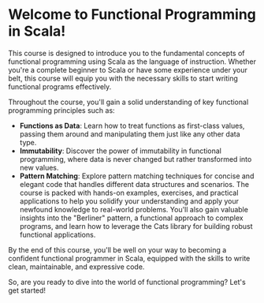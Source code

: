 # Welcome to Functional Programming in Scala!

This course is designed
to introduce you to the fundamental concepts of functional programming using Scala as the language of instruction.
Whether you're a complete beginner to Scala or have some experience under your belt,
this course will equip you with the necessary skills to start writing functional programs effectively.

Throughout the course, you'll gain a solid understanding of key functional programming principles such as:

 - **Functions as Data**: Learn how to treat functions as first-class values, passing them around and manipulating them just like any other data type.
 - **Immutability**: Discover the power of immutability in functional programming, where data is never changed but rather transformed into new values.
 - **Pattern Matching**: Explore pattern matching techniques for concise and elegant code that handles different data structures and scenarios.
The course is packed with hands-on examples, exercises, and practical applications to help you solidify your understanding and apply your newfound knowledge to real-world problems. You'll also gain valuable insights into the "Berliner" pattern, a functional approach to complex programs, and learn how to leverage the Cats library for building robust functional applications.

By the end of this course, you'll be well on your way to becoming a confident functional programmer in Scala, equipped with the skills to write clean, maintainable, and expressive code.

So, are you ready to dive into the world of functional programming? Let's get started!